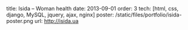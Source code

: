 title: Isida – Woman health
date: 2013-09-01
order: 3
tech: [html, css, django, MySQL, jquery, ajax, nginx]
poster: /static/files/portfolio/isida-poster.png
url: http://isida.ua
